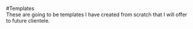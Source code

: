 #Templates  
These are going to be templates I have created from scratch that I will offer to future clientele.
